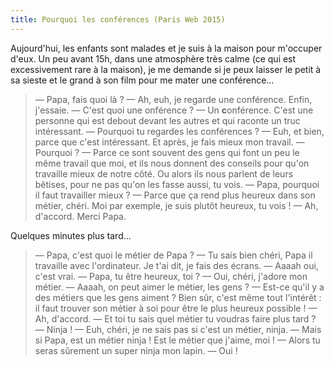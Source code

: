 ```yaml
---
title: Pourquoi les conférences (Paris Web 2015)
---
```


Aujourd'hui, les enfants sont malades et je suis à la maison pour m'occuper d'eux. Un peu avant 15h, dans une atmosphère très calme (ce qui est excessivement rare à la maison), je me demande si je peux laisser le petit à sa sieste et le grand à son film pour me mater une conférence…

> — Papa, fais quoi là ?
> — Ah, euh, je regarde une conférence. Enfin, j'essaie.
> — C'est quoi une onférence ?
> — Un **c**onférence. C'est une personne qui est debout devant les autres et qui raconte un truc intéressant.
> — Pourquoi tu regardes les conférences ?
> — Euh, et bien, parce que c'est intéressant. Et après, je fais mieux mon travail.
> — Pourquoi ?
> — Parce ce sont souvent des gens qui font un peu le même travail que moi, et ils nous donnent des conseils pour qu'on travaille mieux de notre côté. Ou alors ils nous parlent de leurs bêtises, pour ne pas qu'on les fasse aussi, tu vois.
> — Papa, pourquoi il faut travailler mieux ?
> — Parce que ça rend plus heureux dans son métier, chéri. Moi par exemple, je suis plutôt heureux, tu vois !
> — Ah, d'accord. Merci Papa.

Quelques minutes plus tard…

> — Papa, c'est quoi le métier de Papa ?
> — Tu sais bien chéri, Papa il travaille avec l'ordinateur. Je t'ai dit, je fais des écrans.
> — Aaaah oui, c'est vrai.
> — Papa, tu être heureux, toi ?
> — Oui, chéri, j'adore mon métier.
> — Aaaah, on peut aimer le métier, les gens ?
> — Est-ce qu'il y a des métiers que les gens aiment ? Bien sûr, c'est même tout l'intérêt : il faut trouver son métier à soi pour être le plus heureux possible !
> — Ah, d'accord.
> — Et toi tu sais quel métier tu voudras faire plus tard ?
> — Ninja !
> — Euh, chéri, je ne sais pas si c'est un métier, ninja.
> — Mais si Papa, est un métier ninja ! Est le métier que j'aime, moi !
> — Alors tu seras sûrement un super ninja mon lapin.
> — Oui !

